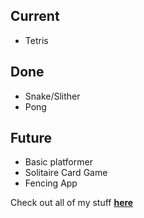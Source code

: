 ## Current
* Tetris

## Done
* Snake/Slither
* Pong

## Future
* Basic platformer
* Solitaire Card Game
* Fencing App

Check out all of my stuff **[here](https://github.com/glacay30/games)**
